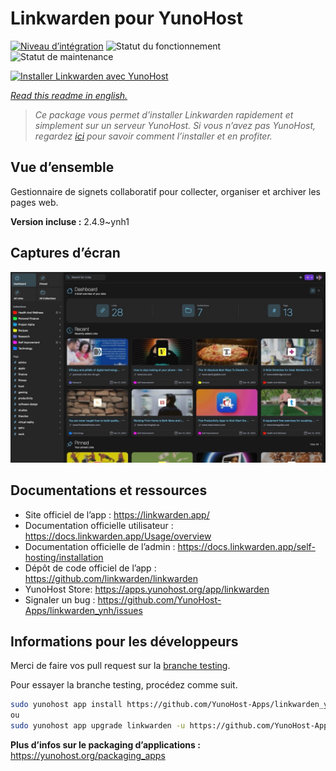 <!--
N.B.: This README was automatically generated by https://github.com/YunoHost/apps/tree/master/tools/README-generator
It shall NOT be edited by hand.
-->

# Linkwarden pour YunoHost

[![Niveau d’intégration](https://dash.yunohost.org/integration/linkwarden.svg)](https://dash.yunohost.org/appci/app/linkwarden) ![Statut du fonctionnement](https://ci-apps.yunohost.org/ci/badges/linkwarden.status.svg) ![Statut de maintenance](https://ci-apps.yunohost.org/ci/badges/linkwarden.maintain.svg)

[![Installer Linkwarden avec YunoHost](https://install-app.yunohost.org/install-with-yunohost.svg)](https://install-app.yunohost.org/?app=linkwarden)

*[Read this readme in english.](./README.md)*

> *Ce package vous permet d’installer Linkwarden rapidement et simplement sur un serveur YunoHost.
Si vous n’avez pas YunoHost, regardez [ici](https://yunohost.org/#/install) pour savoir comment l’installer et en profiter.*

## Vue d’ensemble

Gestionnaire de signets collaboratif pour collecter, organiser et archiver les pages web.


**Version incluse :** 2.4.9~ynh1

## Captures d’écran

![Capture d’écran de Linkwarden](./doc/screenshots/dashboard.jpg)

## Documentations et ressources

* Site officiel de l’app : <https://linkwarden.app/>
* Documentation officielle utilisateur : <https://docs.linkwarden.app/Usage/overview>
* Documentation officielle de l’admin : <https://docs.linkwarden.app/self-hosting/installation>
* Dépôt de code officiel de l’app : <https://github.com/linkwarden/linkwarden>
* YunoHost Store: <https://apps.yunohost.org/app/linkwarden>
* Signaler un bug : <https://github.com/YunoHost-Apps/linkwarden_ynh/issues>

## Informations pour les développeurs

Merci de faire vos pull request sur la [branche testing](https://github.com/YunoHost-Apps/linkwarden_ynh/tree/testing).

Pour essayer la branche testing, procédez comme suit.

``` bash
sudo yunohost app install https://github.com/YunoHost-Apps/linkwarden_ynh/tree/testing --debug
ou
sudo yunohost app upgrade linkwarden -u https://github.com/YunoHost-Apps/linkwarden_ynh/tree/testing --debug
```

**Plus d’infos sur le packaging d’applications :** <https://yunohost.org/packaging_apps>